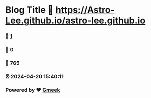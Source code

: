 # Blog Title :link: https://Astro-Lee.github.io/astro-lee.github.io 
### :page_facing_up: [1](https://Astro-Lee.github.io/astro-lee.github.io/tag.html) 
### :speech_balloon: 0 
### :hibiscus: 765 
### :alarm_clock: 2024-04-20 15:40:11 
### Powered by :heart: [Gmeek](https://github.com/Meekdai/Gmeek)
